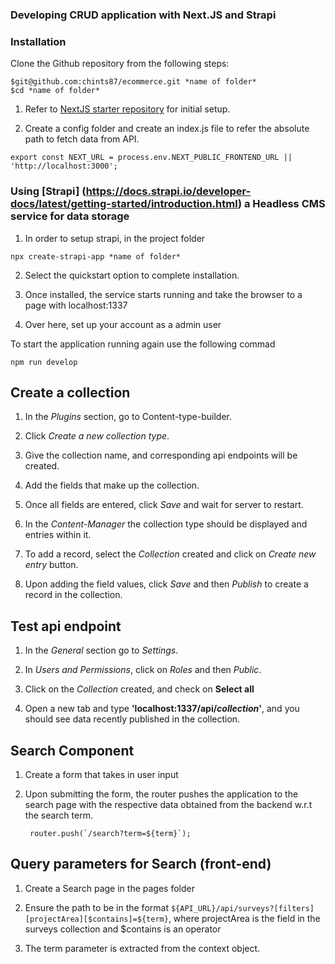 ### Developing CRUD application with Next.JS and Strapi

### Installation
Clone the Github repository from the following steps:
```
$git@github.com:chints87/ecommerce.git *name of folder*
$cd *name of folder*
```

1) Refer to [NextJS starter repository](https://github.com/chints87/Next-JS-starter-file.git) for initial setup.

2) Create a config folder and create an index.js file to refer the absolute path to fetch data from API.
```
export const NEXT_URL = process.env.NEXT_PUBLIC_FRONTEND_URL || 'http://localhost:3000';

```

### Using [Strapi] (https://docs.strapi.io/developer-docs/latest/getting-started/introduction.html) a Headless CMS service for data storage

1) In order to setup strapi, in the project folder
```
npx create-strapi-app *name of folder*
```

2) Select the quickstart option to complete installation.

3) Once installed, the service starts running and take the browser to a page with localhost:1337 

4) Over here, set up your account as a admin user

To start the application running again use the following commad
```
npm run develop
```

## Create a collection 

1) In the *Plugins* section, go to Content-type-builder.

2) Click *Create a new collection type*.

3) Give the collection name, and corresponding api endpoints will be created. 

4) Add the fields that make up the collection.

5) Once all fields are entered, click *Save* and wait for server to restart.

6) In the *Content-Manager* the collection type should be displayed and entries within it.

7) To add a record, select the *Collection* created and click on *Create new entry* button.

8) Upon adding the field values, click *Save* and then *Publish* to create a record in the collection. 

## Test api endpoint

1) In the *General* section go to *Settings*.

2) In *Users and Permissions*, click on *Roles* and then *Public*.

3) Click on the *Collection* created, and check on **Select all**

4) Open a new tab and type **'localhost:1337/api/*collection*'**, and you should see data recently
   published in the collection.


## Search Component

1) Create a form that takes in user input 

2) Upon submitting the form, the router pushes the application to the search page with
   the respective data obtained from the backend w.r.t the search term. 

   ```
    router.push(`/search?term=${term}`);
   ``` 
## Query parameters for Search (front-end)

1) Create a Search page in the pages folder

2) Ensure the path to be in the format `${API_URL}/api/surveys?[filters][projectArea][$contains]=${term}`, 
   where projectArea is the field in the surveys collection and $contains is an operator

3) The term parameter is extracted from the context object. 
